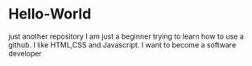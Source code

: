 # Hello-World
just another repository
I am just a beginner trying to learn how to use a github.
I like HTML,CSS and Javascript.
I want to become a software developer
